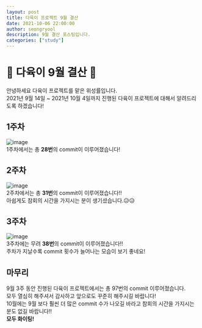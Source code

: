 ```yaml
---
layout: post
title: 다육이 프로젝트 9월 결산
date: 2021-10-06 22:00:00
author: seongryool
description: 9월 결산 포스팅입니다.
categories: ["study"]
---
```


# 🌵 다육이 9월 결산 🌵

안녕하세요 다육이 프로젝트를 맡은 위성률입니다.  
2021년 9월 14일 ~ 2021년 10월 4일까지 진행된 다육이 프로젝트에 대해서 알려드리도록 하겠습니다!

## 1주차

![image](https://user-images.githubusercontent.com/66999675/136314677-b7d5d9a9-f502-4203-b202-65192ac4ad72.png)  
1주차에서는 총 **28번**의 commit이 이루어졌습니다!

## 2주차

![image](https://user-images.githubusercontent.com/66999675/136314805-9074272e-f7ef-4656-93a8-a7dd1b5e5b94.png)  
2주차에서는 총 **31번**의 commit이 이루어졌습니다!!  
아쉽게도 참회의 시간을 가지시는 분이 생기셨습니다.😥😥

## 3주차

![image](https://user-images.githubusercontent.com/66999675/136314943-ccf1ff81-a062-4bb1-b4d7-314fbe767bf6.png)  
3주차에는 무려 **38번**의 commit이 이루어졌습니다!!  
주차가 지날수록 commit 횟수가 늘어나는 모습이 보기 좋네요!

## 마무리

9월 3주 동안 진행된 다육이 프로젝트에서는 총 97번의 commit 이루어졌습니다.  
모두 열심히 해주셔서 감사하고 앞으로도 꾸준히 해주시길 바랍니다!  
10월에는 9월 보다 훨씬 더 많은 commit 수가 나오길 바라고 참회의 시간을 가지시는 분도 없길 바랍니다!!  
**모두 화이팅!**
